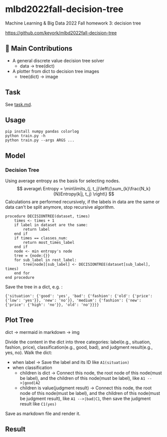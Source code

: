 # mlbd2022fall-decision-tree

Machine Learning & Big Data 2022 Fall homework 3: decision tree

https://github.com/keyork/mlbd2022fall-decision-tree

## 🎉 Main Contributions

- A general discrete value decision tree solver
  - data -> tree(dict)
- A plotter from dict to decision tree images
  - tree(dict) -> image

## Task

See [task.md](./task.md).

## Usage

```shell
pip install numpy pandas colorlog
python train.py -h
python train.py --args ARGS ...
```

## Model

### Decision Tree

Using average entropy as the basis for selecting nodes.
$$
average\ Entropy = \min\limits_{j, t_j}\left\{\sum_{k}\frac{N_k}{N}Entropy(k|j, t_j) \right\}
$$
Calculations are performed recursively, if the labels in data are the same or data can't be split anymore, stop recursive algorithm.

```pseudocode
procedure DECISIONTREE(dataset, times)
	times <- times + 1
	if label in dataset are the same:
		return label
    end if
    if times == classes_num:
    	return most_times_label
    end if
    node <- min entropy's node
    tree = {node:{}}
    for sub_label in rest_label:
    	tree[node][sub_label] <- DECISIONTREE(dataset[sub_label], times)
    end for
end procedure
```

Save the tree in a dict, e.g. :

```
{'situation': {'good': 'yes', 'bad': {'fashion': {'old': {'price': {'low': 'yes'}}, 'new': 'no'}}, 'medium': {'fashion': {'new': {'price': {'high': 'no'}}, 'old': 'no'}}}}
```

## Plot Tree

dict -> mermaid in markdown -> img

Divide the content in the dict into three categories: label(e.g., situation, fashion, price), classification(e.g., good, bad), and judgment result(e.g., yes, no). Walk the dict:

- when label -> Save the label and its ID like `A1(situation)`
- when classification
  - children is dict -> Connect this node, the root node of this node(must be label), and the children of this node(must be label), like `A1 -->|good|A2`
  - children is value(judgment result) -> Connect this node, the root node of this node(must be label), and the children of this node(must be judgment result), like `A1 -->|bad|C1`, then save the judgment result like `C1(yes)`

Save as markdown file and render it.

## Result
